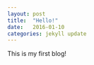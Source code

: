 ```yaml
---
layout: post
title:  "Hello!"
date:   2016-01-10 
categories: jekyll update
---
```

This is my first blog!
